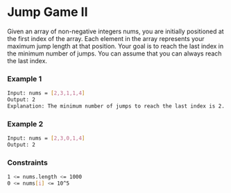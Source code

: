 # Jump Game II

Given an array of non-negative integers nums, you are initially positioned at the first index of the array.
Each element in the array represents your maximum jump length at that position.
Your goal is to reach the last index in the minimum number of jumps.
You can assume that you can always reach the last index. 

### Example 1
```sh
Input: nums = [2,3,1,1,4]
Output: 2
Explanation: The minimum number of jumps to reach the last index is 2. Jump 1 step from index 0 to 1, then 3 steps to the last index.
```

### Example 2
```sh
Input: nums = [2,3,0,1,4]
Output: 2
```

### Constraints
```sh
1 <= nums.length <= 1000
0 <= nums[i] <= 10^5
```

